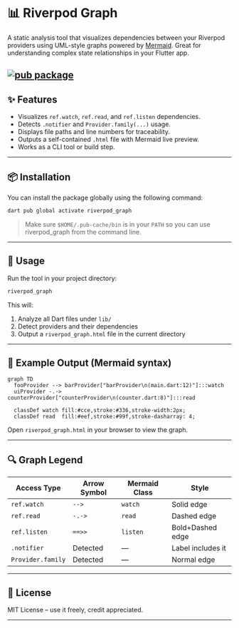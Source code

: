 # 📊 Riverpod Graph

A static analysis tool that visualizes dependencies between your Riverpod providers using UML-style graphs powered by [Mermaid](https://mermaid.js.org). Great for understanding complex state relationships in your Flutter app.

[![pub package](https://img.shields.io/pub/v/riverpod_graph.svg)](https://pub.dartlang.org/packages/riverpod_graph)
---

## ✨ Features

- Visualizes `ref.watch`, `ref.read`, and `ref.listen` dependencies.
- Detects `.notifier` and `Provider.family(...)` usage.
- Displays file paths and line numbers for traceability.
- Outputs a self-contained `.html` file with Mermaid live preview.
- Works as a CLI tool or build step.

---

## 📦 Installation

You can install the package globally using the following command:

```bash
dart pub global activate riverpod_graph
```

> Make sure `$HOME/.pub-cache/bin` is in your `PATH` so you can use riverpod_graph from the command line.

---

## 🚀 Usage

Run the tool in your project directory:

```bash
riverpod_graph
```

This will:

1. Analyze all Dart files under `lib/`
2. Detect providers and their dependencies
3. Output a `riverpod_graph.html` file in the current directory
---

## 📂 Example Output (Mermaid syntax)

```mermaid
graph TD
  fooProvider --> barProvider["barProvider\n(main.dart:12)"]:::watch
  uiProvider -.-> counterProvider["counterProvider\n(counter.dart:8)"]:::read

  classDef watch fill:#cce,stroke:#336,stroke-width:2px;
  classDef read  fill:#eef,stroke:#99f,stroke-dasharray: 4;
```

Open `riverpod_graph.html` in your browser to view the graph.

---

## 🔍 Graph Legend

| Access Type     | Arrow Symbol | Mermaid Class | Style           |
|-----------------|--------------|----------------|------------------|
| `ref.watch`     | `-->`        | `watch`        | Solid edge       |
| `ref.read`      | `-.->`       | `read`         | Dashed edge      |
| `ref.listen`    | `==>>`       | `listen`       | Bold+Dashed edge |
| `.notifier`     | Detected     | —              | Label includes it |
| `Provider.family` | Detected   | —              | Normal edge      |

---

## 📄 License

MIT License – use it freely, credit appreciated.

---

